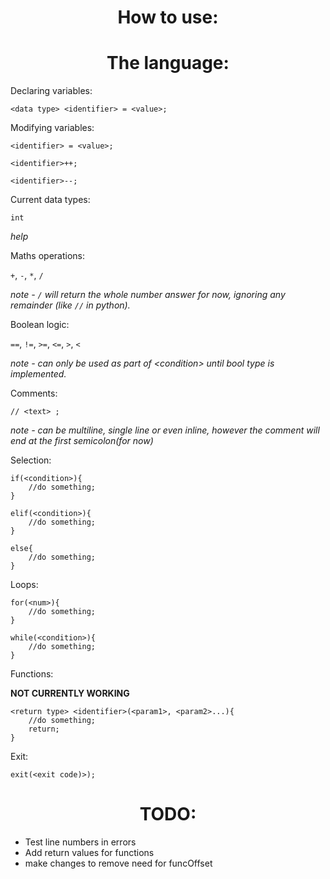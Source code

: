 <h1 align="center">How to use:</h1>


<h1 align="center">The language:</h1>

Declaring variables:

`<data type> <identifier> = <value>;`

Modifying variables:

`<identifier> = <value>;`

`<identifier>++;`

`<identifier>--;`

Current data types:

`int` 

*help*

Maths operations:

`+`, `-`, `*`, `/`

*note - `/` will return the whole number answer for now, ignoring any remainder (like `//` in python).*

Boolean logic:

`==`, `!=`, `>=`, `<=`, `>`, `<`

*note - can only be used as part of \<condition> until bool type is implemented.*

Comments:

`// <text> ;`

*note - can be multiline, single line or even inline, however the comment will end at the first semicolon(for now)*

Selection:

```
if(<condition>){
    //do something;
}
```
```
elif(<condition>){
    //do something;
}
```
```
else{
    //do something;
}
```

Loops:

```
for(<num>){
    //do something;
}
```

```
while(<condition>){
    //do something;
}
```

Functions:

**NOT CURRENTLY WORKING**

```
<return type> <identifier>(<param1>, <param2>...){
    //do something;
    return;
}
```

Exit:

`exit(<exit code)>);`

<h1 align="center">TODO:</h1>

- Test line numbers in errors
- Add return values for functions
- make changes to remove need for funcOffset
